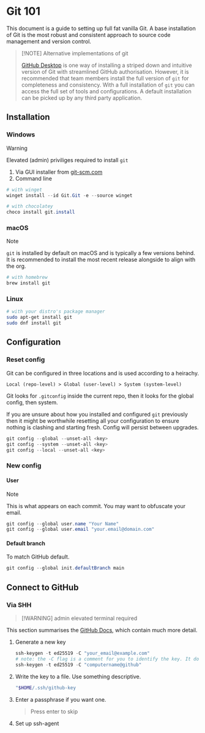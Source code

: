 # Git 101

This document is a guide to setting up full fat vanilla Git. A base installation of Git is the most robust and consistent approach to source code management and version control.

> [!NOTE] Alternative implementations of git
>
> [GitHub Desktop](https://desktop.github.com/download/) is one way of installing a striped down and intuitive version of Git with streamlined GitHub authorisation. However, it is recommended that team members install the full version of `git` for completeness and consistency. With a full installation of `git` you can access the full set of tools and configurations. A default installation can be picked up by any third party application.

## Installation

### Windows

> [!WARNING]
> Elevated (admin) priviliges required to install `git`

1. Via GUI installer from [git-scm.com](https://git-scm.com/downloads/win)
2. Command line

```powershell
# with winget
winget install --id Git.Git -e --source winget

# with chocolatey
choco install git.install
```

### macOS

> [!NOTE]
> `git` is installed by default on macOS and is typically a few versions behind. It is recommended to install the most recent release alongside to align with the org.

```zsh
# with homebrew
brew install git
```

### Linux

```bash
# with your distro's package manager
sudo apt-get install git
sudo dnf install git
```

## Configuration

### Reset config

Git can be configured in three locations and is used according to a heirachy.

`Local (repo-level) > Global (user-level) > System (system-level)`

Git looks for `.gitconfig` inside the current repo, then it looks for the global config, then system.

If you are unsure about how you installed and configured `git` previously then it might be worthwhile resetting all your configuration to ensure nothing is clashing and starting fresh. Config will persist between upgrades.

```powershell
git config --global --unset-all <key>
git config --system --unset-all <key>
git config --local --unset-all <key>
```

### New config

#### User

> [!NOTE]
> This is what appears on each commit. You may want to obfuscate your email.

```powershell
git config --global user.name "Your Name"
git config --global user.email "your.email@domain.com"
```

#### Default branch

To match GitHub default.

```powershell
git config --global init.defaultBranch main
```

## Connect to GitHub

### Via SHH

> [!WARNING] admin elevated terminal required

This section summarises the [GitHub Docs](https://docs.github.com/en/authentication/connecting-to-github-with-ssh/generating-a-new-ssh-key-and-adding-it-to-the-ssh-agent), which contain much more detail.

1. Generate a new key

    ```powershell
    ssh-keygen -t ed25519 -C "your_email@example.com"
    # note: the -C flag is a comment for you to identify the key. It does not have to be your email and can be something more descriptive such as:
    ssh-keygen -t ed25519 -C "computername@github"
    ```

2. Write the key to a file.
    Use something descriptive.

    ```powershell
    "$HOME/.ssh/github-key
    ```
3. Enter a passphrase if you want one.
    > Press enter to skip
4. Set up ssh-agent
